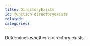 ```yaml
---
title: DirectoryExists
id: function-directoryexists
related:
categories:
---
```


Determines whether a directory exists.